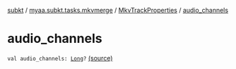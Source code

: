 [subkt](../../index.md) / [myaa.subkt.tasks.mkvmerge](../index.md) / [MkvTrackProperties](index.md) / [audio_channels](./audio_channels.md)

# audio_channels

`val audio_channels: `[`Long`](https://kotlinlang.org/api/latest/jvm/stdlib/kotlin/-long/index.html)`?` [(source)](https://github.com/Myaamori/SubKt/blob/0.1.4/src/main/kotlin/myaa/subkt/tasks/mkvmerge/mkvmerge.kt#L77)